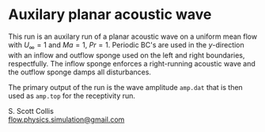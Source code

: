 # Auxilary planar acoustic wave

This run is an auxilary run of a planar acoustic wave on a uniform mean
flow with $U_\infty = 1$ and $Ma = 1$, $Pr = 1$.  Periodic BC's are used
in the $y$-direction with an inflow and outflow sponge used on the left
and right boundaries, respectfully.   The inflow sponge enforces a right-running
acoustic wave and the outflow sponge damps all disturbances.

The primary output of the run is the wave amplitude `amp.dat` that is then
used as `amp.top` for the receptivity run.

S. Scott Collis\
flow.physics.simulation@gmail.com
